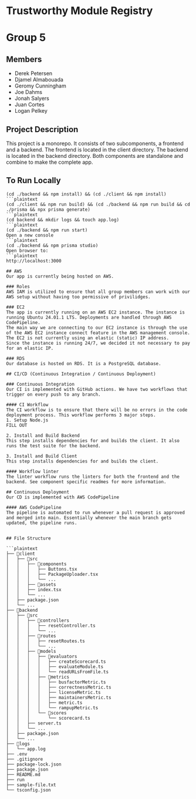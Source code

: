 # Trustworthy Module Registry
# Group 5

## Members
- Derek Petersen
- Djamel Almabouada
- Geromy Cunningham
- Joe Dahms
- Jonah Salyers
- Juan Cortes
- Logan Pelkey

## Project Description
This project is a monorepo. It consists of two subcomponents, a frontend and a backend. The frontend is located in the client directory. The
backend is located in the backend directory. Both components are standalone and combine to make the complete app.


## To Run Locally
```plaintext
(cd ./backend && npm install) && (cd ./client && npm install)
```plaintext
(cd ./client && npm run build) && (cd ./backend && npm run build && cd ./prisma && npx prisma generate)
```plaintext
(cd backend && mkdir logs && touch app.log)
```plaintext
(cd ./backend && npm run start)
Open a new console
```plaintext
(cd ./backend && npm prisma studio)
Open browser to:
```plaintext
http://localhost:3000

## AWS
Our app is currently being hosted on AWS.

### Roles
AWS IAM is utilized to ensure that all group members can work with our AWS setup without having too permissive of privilidges.

### EC2
The app is currently running on an AWS EC2 instance. The instance is running Ubuntu 24.01.1 LTS. Deployments are handled through AWS CodePipeline. 
The main way we are connecting to our EC2 instance is through the use of the AWS EC2 instance connect feature in the AWS management console. The EC2 is not currently using an elastic (static) IP address.
Since the instance is running 24/7, we decided it not necessary to pay for an elastic IP.

### RDS
Our database is hosted on RDS. It is a PostgreSQL database.

## CI/CD (Continuous Integration / Continuous Deployment)

### Continuous Integration
Our CI is implemented with GitHub actions. We have two workflows that trigger on every push to any branch.

#### CI Workflow
The CI workflow is to ensure that there will be no errors in the code deployment process. This workflow performs 3 major steps.
1. Setup Node.js  
FILL OUT

2. Install and Build Backend  
This step installs dependencies for and builds the client. It also runs the test suite for the backend.

3. Install and Build Client  
This step installs dependencies for and builds the client.

#### Workflow linter
The linter workflow runs the linters for both the frontend and the backend. See component specific readmes for more information.

## Continuous Deployment
Our CD is implemented with AWS CodePipeline

#### AWS CodePipeline
The pipeline is automated to run whenever a pull request is approved and merged into main. Essentially whenever the main branch gets 
updated, the pipeline runs.


## File Structure

```plaintext
├── 📁client
│   ├── 📁src
│   │   ├── 📁components
│   │   │   ├── Buttons.tsx
│   │   │   ├── PackageUploader.tsx
│   │   │   └── ...
│   │   ├── 📁assets
│   │   ├── index.tsx
│   │   └── ...
│   ├── package.json
│   └── ...
├── 📁backend
│   ├── 📁src
│   │   ├── 📁controllers
│   │   │   ├── resetController.ts
│   │   │   └── ...
│   │   ├── 📁routes
│   │   │   ├── resetRoutes.ts
│   │   │   └── ...
│   │   ├── 📁models
│   │   │   ├── 📁evaluators
│   │   │   │   ├── createScorecard.ts
│   │   │   │   ├── evaluateModule.ts
│   │   │   │   └── readURLsFromFile.ts
│   │   │   ├── 📁metrics
│   │   │   │   ├── busfactorMetric.ts
│   │   │   │   ├── correctnessMetric.ts
│   │   │   │   ├── licenseMetric.ts
│   │   │   │   ├── maintainersMetric.ts
│   │   │   │   ├── metric.ts
│   │   │   │   └── rampupMetric.ts
│   │   │   └── 📁scores
│   │   │       └── scorecard.ts
│   │   ├── server.ts
│   │   └── ...
│   ├── package.json
│   └── ...
├── 📁logs
│   └── app.log
├── .env
├── .gitignore
├── package-lock.json
├── package.json
├── README.md
├── run
├── sample-file.txt
└── tsconfig.json
